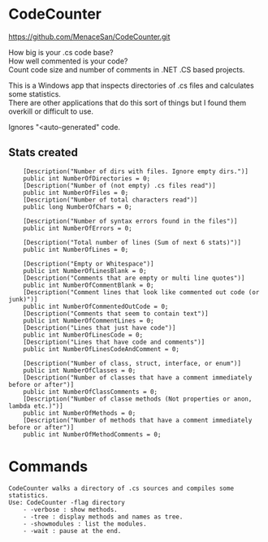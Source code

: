 # CodeCounter
https://github.com/MenaceSan/CodeCounter.git

How big is your .cs code base?<br />
How well commented is your code?<br />
Count code size and number of comments in .NET .CS based projects.<br />

This is a Windows app that inspects directories of .cs files and calculates some statistics.<br />
There are other applications that do this sort of things but I found them overkill or difficult to use.

Ignores "<auto-generated" code.

## Stats created

        [Description("Number of dirs with files. Ignore empty dirs.")]
        public int NumberOfDirectories = 0;
        [Description("Number of (not empty) .cs files read")]
        public int NumberOfFiles = 0;      
        [Description("Number of total characters read")]
        public long NumberOfChars = 0;      

        [Description("Number of syntax errors found in the files")]
        public int NumberOfErrors = 0;

        [Description("Total number of lines (Sum of next 6 stats)")]
        public int NumberOfLines = 0;      

        [Description("Empty or Whitespace")]
        public int NumberOfLinesBlank = 0;
        [Description("Comments that are empty or multi line quotes")]
        public int NumberOfCommentBlank = 0;
        [Description("Comment lines that look like commented out code (or junk)")]
        public int NumberOfCommentedOutCode = 0; 
        [Description("Comments that seem to contain text")]
        public int NumberOfCommentLines = 0;
        [Description("Lines that just have code")]
        public int NumberOfLinesCode = 0; 
        [Description("Lines that have code and comments")]
        public int NumberOfLinesCodeAndComment = 0;

        [Description("Number of class, struct, interface, or enum")]
        public int NumberOfClasses = 0;
        [Description("Number of classes that have a comment immediately before or after")]
        public int NumberOfClassComments = 0;
        [Description("Number of classe methods (Not properties or anon, lambda etc.)")]
        public int NumberOfMethods = 0;
        [Description("Number of methods that have a comment immediately before or after")]
        public int NumberOfMethodComments = 0;


# Commands
 
    CodeCounter walks a directory of .cs sources and compiles some statistics.
    Use: CodeCounter -flag directory
        - -verbose : show methods.
        - -tree : display methods and names as tree.
        - -showmodules : list the modules.
        - -wait : pause at the end.
